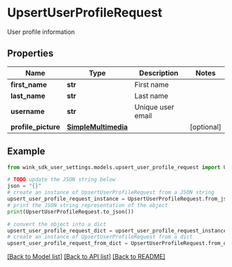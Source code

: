 # UpsertUserProfileRequest

User profile information

## Properties

Name | Type | Description | Notes
------------ | ------------- | ------------- | -------------
**first_name** | **str** | First name | 
**last_name** | **str** | Last name | 
**username** | **str** | Unique user email | 
**profile_picture** | [**SimpleMultimedia**](SimpleMultimedia.md) |  | [optional] 

## Example

```python
from wink_sdk_user_settings.models.upsert_user_profile_request import UpsertUserProfileRequest

# TODO update the JSON string below
json = "{}"
# create an instance of UpsertUserProfileRequest from a JSON string
upsert_user_profile_request_instance = UpsertUserProfileRequest.from_json(json)
# print the JSON string representation of the object
print(UpsertUserProfileRequest.to_json())

# convert the object into a dict
upsert_user_profile_request_dict = upsert_user_profile_request_instance.to_dict()
# create an instance of UpsertUserProfileRequest from a dict
upsert_user_profile_request_from_dict = UpsertUserProfileRequest.from_dict(upsert_user_profile_request_dict)
```
[[Back to Model list]](../README.md#documentation-for-models) [[Back to API list]](../README.md#documentation-for-api-endpoints) [[Back to README]](../README.md)


